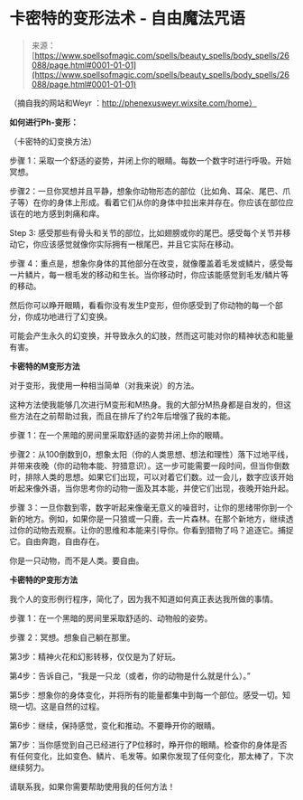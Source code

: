 <!--yml

分类：未分类

日期：2024年06月12日 19:13:42

-->

# **卡密特的变形法术 - 自由魔法咒语**

> 来源：[https://www.spellsofmagic.com/spells/beauty_spells/body_spells/26088/page.html#0001-01-01](https://www.spellsofmagic.com/spells/beauty_spells/body_spells/26088/page.html#0001-01-01)

（摘自我的网站和Weyr ：http://phenexusweyr.wixsite.com/home）

**如何进行Ph-变形：**

（卡密特的幻变换方法）

步骤 1：采取一个舒适的姿势，并闭上你的眼睛。每数一个数字时进行呼吸。开始冥想。

步骤2：一旦你冥想并且平静，想象你动物形态的部位（比如角、耳朵、尾巴、爪子等）在你的身体上形成。看着它们从你的身体中拉出来并存在。你应该在部位应该在的地方感到刺痛和痒。

Step 3: 感受那些有骨头和关节的部位，比如翅膀或你的尾巴。感受每个关节并移动它，你应该感觉就像你实际拥有一根尾巴，并且它实际在移动。

步骤 4：重点是，想象你身体的其他部分在改变，就像覆盖着毛发或鳞片，感受每一片鳞片，每一根毛发的移动和生长。当你移动时，你应该能感觉到毛发/鳞片等的移动。

然后你可以睁开眼睛，看看你没有发生P变形，但你感受到了你动物的每一个部分，你成功地进行了幻变换。

可能会产生永久的幻变换，并导致永久的幻肢，然而这可能对你的精神状态和能量有害。

**卡密特的M变形方法**

对于变形，我使用一种相当简单（对我来说）的方法。

这种方法使我能够几次进行M变形和M热身。我的大部分M热身都是自发的，但这些方法在之前帮助过我，而且在排斥了约2年后增强了我的本能。

步骤 1：在一个黑暗的房间里采取舒适的姿势并闭上你的眼睛。

步骤2：从100倒数到0，想象太阳（你的人类思想、想法和理性）落下过地平线，并带来夜晚（你的动物本能、狩猎意识）。这一步可能需要一段时间，但当你倒数时，排除人类的思想。如果它们出现，可以对着它们数。过一会儿，数字应该开始听起来像外语，当你思考你的动物一面及其本能，并使它们出现，夜晚开始升起。

步骤 3：一旦你数到零，数字听起来像毫无意义的噪音时，让你的思绪带你到一个新的地方。例如，如果你是一只狼或一只鹿，去一片森林。在那个新地方，继续透过你的动物去观察。让你的思维和本能来引导你。你看到猎物了吗？追逐它。捕捉它。自由奔跑，自由存在。

你是一只动物，而不是人类。要自由。

**卡密特的P变形方法**

我个人的变形例行程序，简化了，因为我不知道如何真正表达我所做的事情。

步骤 1：在一个黑暗的房间里采取舒适的、动物般的姿势。

步骤 2：冥想。想象自己躺在那里。

第3步：精神火花和幻影转移，仅仅是为了好玩。

第4步：告诉自己，“我是一只龙（或者，你的动物是什么就是什么）。”

第5步：想象你的身体变化，并将所有的能量都集中到每一个部位。感受一切。知晓一切。这是自然的过程。

第6步：继续，保持感觉，变化和推动。不要睁开你的眼睛。

第7步：当你感觉到自己已经进行了P位移时，睁开你的眼睛。检查你的身体是否有任何变化，比如变色、鳞片、毛发等。如果你发现了任何变化，那太棒了，下次继续努力。

请联系我，如果你需要帮助使用我的任何方法！
